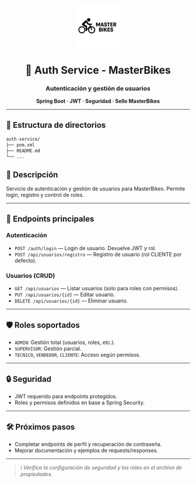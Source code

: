 <div align="center">
  <img src="../frontend/images/logo.svg" alt="MasterBikes" width="120"/>
  <h1>🔐 Auth Service - MasterBikes</h1>
  <h3>Autenticación y gestión de usuarios</h3>
  <p><b>Spring Boot · JWT · Seguridad · Sello MasterBikes</b></p>
</div>

---

## 📁 Estructura de directorios

```text
auth-service/
├── pom.xml
├── README.md
└── ...
```

## 🚦 Descripción

Servicio de autenticación y gestión de usuarios para MasterBikes. Permite login, registro y control de roles.

---

## 🔗 Endpoints principales

### Autenticación

- `POST /auth/login` — Login de usuario. Devuelve JWT y rol.
- `POST /api/usuarios/registro` — Registro de usuario (rol CLIENTE por defecto).

### Usuarios (CRUD)

- `GET /api/usuarios` — Listar usuarios (solo para roles con permisos).
- `PUT /api/usuarios/{id}` — Editar usuario.
- `DELETE /api/usuarios/{id}` — Eliminar usuario.

---

## 🛡️ Roles soportados

- `ADMIN`: Gestión total (usuarios, roles, etc.).
- `SUPERVISOR`: Gestión parcial.
- `TECNICO`, `VENDEDOR`, `CLIENTE`: Acceso según permisos.

---

## 🔒 Seguridad

- JWT requerido para endpoints protegidos.
- Roles y permisos definidos en base a Spring Security.

---

## 🛠️ Próximos pasos

- Completar endpoints de perfil y recuperación de contraseña.
- Mejorar documentación y ejemplos de requests/responses.

---

> ℹ️ *Verifica la configuración de seguridad y los roles en el archivo de propiedades.*
